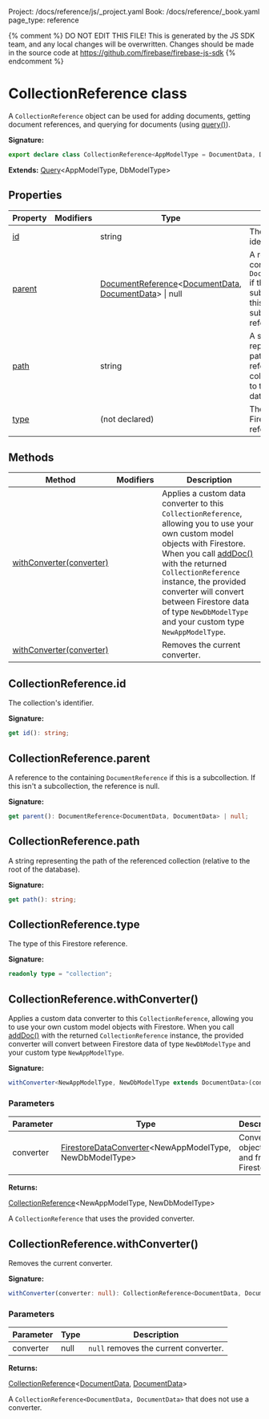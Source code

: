 Project: /docs/reference/js/_project.yaml
Book: /docs/reference/_book.yaml
page_type: reference

{% comment %}
DO NOT EDIT THIS FILE!
This is generated by the JS SDK team, and any local changes will be
overwritten. Changes should be made in the source code at
https://github.com/firebase/firebase-js-sdk
{% endcomment %}

# CollectionReference class
A `CollectionReference` object can be used for adding documents, getting document references, and querying for documents (using [query()](./firestore_.md#query)<!-- -->).

<b>Signature:</b>

```typescript
export declare class CollectionReference<AppModelType = DocumentData, DbModelType extends DocumentData = DocumentData> extends Query<AppModelType, DbModelType> 
```
<b>Extends:</b> [Query](./firestore_lite.query.md#query_class)<!-- -->&lt;AppModelType, DbModelType&gt;

## Properties

|  Property | Modifiers | Type | Description |
|  --- | --- | --- | --- |
|  [id](./firestore_lite.collectionreference.md#collectionreferenceid) |  | string | The collection's identifier. |
|  [parent](./firestore_lite.collectionreference.md#collectionreferenceparent) |  | [DocumentReference](./firestore_lite.documentreference.md#documentreference_class)<!-- -->&lt;[DocumentData](./firestore_lite.documentdata.md#documentdata_interface)<!-- -->, [DocumentData](./firestore_lite.documentdata.md#documentdata_interface)<!-- -->&gt; \| null | A reference to the containing <code>DocumentReference</code> if this is a subcollection. If this isn't a subcollection, the reference is null. |
|  [path](./firestore_lite.collectionreference.md#collectionreferencepath) |  | string | A string representing the path of the referenced collection (relative to the root of the database). |
|  [type](./firestore_lite.collectionreference.md#collectionreferencetype) |  | (not declared) | The type of this Firestore reference. |

## Methods

|  Method | Modifiers | Description |
|  --- | --- | --- |
|  [withConverter(converter)](./firestore_lite.collectionreference.md#collectionreferencewithconverter) |  | Applies a custom data converter to this <code>CollectionReference</code>, allowing you to use your own custom model objects with Firestore. When you call [addDoc()](./firestore_.md#adddoc) with the returned <code>CollectionReference</code> instance, the provided converter will convert between Firestore data of type <code>NewDbModelType</code> and your custom type <code>NewAppModelType</code>. |
|  [withConverter(converter)](./firestore_lite.collectionreference.md#collectionreferencewithconverter) |  | Removes the current converter. |

## CollectionReference.id

The collection's identifier.

<b>Signature:</b>

```typescript
get id(): string;
```

## CollectionReference.parent

A reference to the containing `DocumentReference` if this is a subcollection. If this isn't a subcollection, the reference is null.

<b>Signature:</b>

```typescript
get parent(): DocumentReference<DocumentData, DocumentData> | null;
```

## CollectionReference.path

A string representing the path of the referenced collection (relative to the root of the database).

<b>Signature:</b>

```typescript
get path(): string;
```

## CollectionReference.type

The type of this Firestore reference.

<b>Signature:</b>

```typescript
readonly type = "collection";
```

## CollectionReference.withConverter()

Applies a custom data converter to this `CollectionReference`<!-- -->, allowing you to use your own custom model objects with Firestore. When you call [addDoc()](./firestore_.md#adddoc) with the returned `CollectionReference` instance, the provided converter will convert between Firestore data of type `NewDbModelType` and your custom type `NewAppModelType`<!-- -->.

<b>Signature:</b>

```typescript
withConverter<NewAppModelType, NewDbModelType extends DocumentData>(converter: FirestoreDataConverter<NewAppModelType, NewDbModelType>): CollectionReference<NewAppModelType, NewDbModelType>;
```

### Parameters

|  Parameter | Type | Description |
|  --- | --- | --- |
|  converter | [FirestoreDataConverter](./firestore_lite.firestoredataconverter.md#firestoredataconverter_interface)<!-- -->&lt;NewAppModelType, NewDbModelType&gt; | Converts objects to and from Firestore. |

<b>Returns:</b>

[CollectionReference](./firestore_lite.collectionreference.md#collectionreference_class)<!-- -->&lt;NewAppModelType, NewDbModelType&gt;

A `CollectionReference` that uses the provided converter.

## CollectionReference.withConverter()

Removes the current converter.

<b>Signature:</b>

```typescript
withConverter(converter: null): CollectionReference<DocumentData, DocumentData>;
```

### Parameters

|  Parameter | Type | Description |
|  --- | --- | --- |
|  converter | null | <code>null</code> removes the current converter. |

<b>Returns:</b>

[CollectionReference](./firestore_lite.collectionreference.md#collectionreference_class)<!-- -->&lt;[DocumentData](./firestore_lite.documentdata.md#documentdata_interface)<!-- -->, [DocumentData](./firestore_lite.documentdata.md#documentdata_interface)<!-- -->&gt;

A `CollectionReference<DocumentData, DocumentData>` that does not use a converter.

